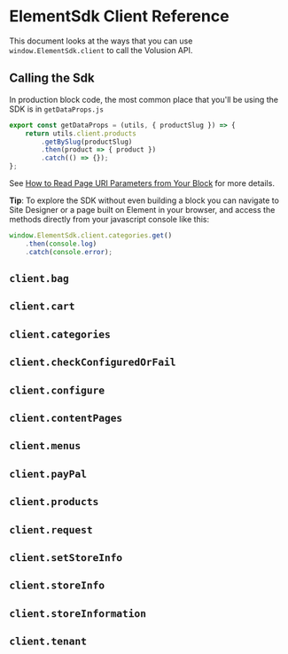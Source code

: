 # ElementSdk Client Reference

This document looks at the ways that you can use `window.ElementSdk.client` to call the Volusion API.

## Calling the Sdk

In production block code, the most common place that you'll be using the SDK is in `getDataProps.js`

```js
export const getDataProps = (utils, { productSlug }) => {
    return utils.client.products
        .getBySlug(productSlug)
        .then(product => { product })
        .catch(() => {});
};
```

See [How to Read Page URI Parameters from Your Block](how-to/read-page-uri-parameters-in-blocks/README.md) for more details.

**Tip**: To explore the SDK without even building a block you can navigate to Site Designer or a page built on Element in your browser, and access the methods directly from your javascript console like this:

```js
window.ElementSdk.client.categories.get()
    .then(console.log)
    .catch(console.error);
```

## `client.bag`

## `client.cart`

## `client.categories`

## `client.checkConfiguredOrFail`

## `client.configure`

## `client.contentPages`

## `client.menus`

## `client.payPal`

## `client.products`

## `client.request`

## `client.setStoreInfo`

## `client.storeInfo`

## `client.storeInformation`

## `client.tenant`
